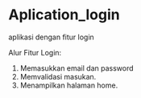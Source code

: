 # Aplication_login
aplikasi dengan fitur login

Alur Fitur Login:
1. Memasukkan email dan password
2. Memvalidasi masukan.
3. Menampilkan halaman home.
